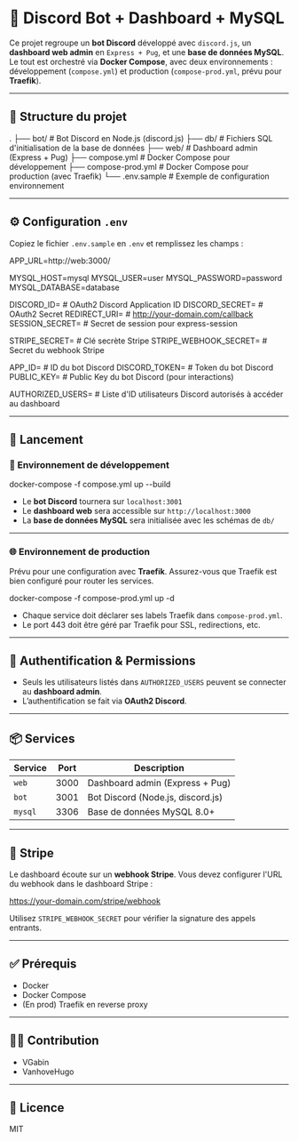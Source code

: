 
# 🧠 Discord Bot + Dashboard + MySQL

Ce projet regroupe un **bot Discord** développé avec `discord.js`, un **dashboard web admin** en `Express + Pug`, et une **base de données MySQL**.  
Le tout est orchestré via **Docker Compose**, avec deux environnements : développement (`compose.yml`) et production (`compose-prod.yml`, prévu pour **Traefik**).

---

## 📁 Structure du projet

.
├── bot/              # Bot Discord en Node.js (discord.js)
├── db/               # Fichiers SQL d'initialisation de la base de données
├── web/              # Dashboard admin (Express + Pug)
├── compose.yml       # Docker Compose pour développement
├── compose-prod.yml  # Docker Compose pour production (avec Traefik)
└── .env.sample       # Exemple de configuration environnement

---

## ⚙️ Configuration `.env`

Copiez le fichier `.env.sample` en `.env` et remplissez les champs :

APP_URL=http://web:3000/

MYSQL_HOST=mysql
MYSQL_USER=user
MYSQL_PASSWORD=password
MYSQL_DATABASE=database

DISCORD_ID=        # OAuth2 Discord Application ID
DISCORD_SECRET=    # OAuth2 Secret
REDIRECT_URI=      # http://your-domain.com/callback
SESSION_SECRET=    # Secret de session pour express-session

STRIPE_SECRET=             # Clé secrète Stripe
STRIPE_WEBHOOK_SECRET=     # Secret du webhook Stripe

APP_ID=            # ID du bot Discord
DISCORD_TOKEN=     # Token du bot Discord
PUBLIC_KEY=        # Public Key du bot Discord (pour interactions)

AUTHORIZED_USERS=  # Liste d'ID utilisateurs Discord autorisés à accéder au dashboard

---

## 🚀 Lancement

### 🧪 Environnement de développement

docker-compose -f compose.yml up --build

- Le **bot Discord** tournera sur `localhost:3001`
- Le **dashboard web** sera accessible sur `http://localhost:3000`
- La **base de données MySQL** sera initialisée avec les schémas de `db/`

---

### 🌐 Environnement de production

Prévu pour une configuration avec **Traefik**. Assurez-vous que Traefik est bien configuré pour router les services.

docker-compose -f compose-prod.yml up -d

- Chaque service doit déclarer ses labels Traefik dans `compose-prod.yml`.
- Le port 443 doit être géré par Traefik pour SSL, redirections, etc.

---

## 🔐 Authentification & Permissions

- Seuls les utilisateurs listés dans `AUTHORIZED_USERS` peuvent se connecter au **dashboard admin**.
- L’authentification se fait via **OAuth2 Discord**.

---

## 📦 Services

| Service | Port  | Description                       |
|--------|-------|-----------------------------------|
| `web`  | 3000  | Dashboard admin (Express + Pug)   |
| `bot`  | 3001  | Bot Discord (Node.js, discord.js) |
| `mysql`| 3306  | Base de données MySQL 8.0+        |

---

## 🧾 Stripe

Le dashboard écoute sur un **webhook Stripe**. Vous devez configurer l'URL du webhook dans le dashboard Stripe :

https://your-domain.com/stripe/webhook

Utilisez `STRIPE_WEBHOOK_SECRET` pour vérifier la signature des appels entrants.

---

## ✅ Prérequis

- Docker
- Docker Compose
- (En prod) Traefik en reverse proxy

---

## 🙋‍♂️ Contribution

- VGabin
- VanhoveHugo

---

## 📝 Licence

MIT
